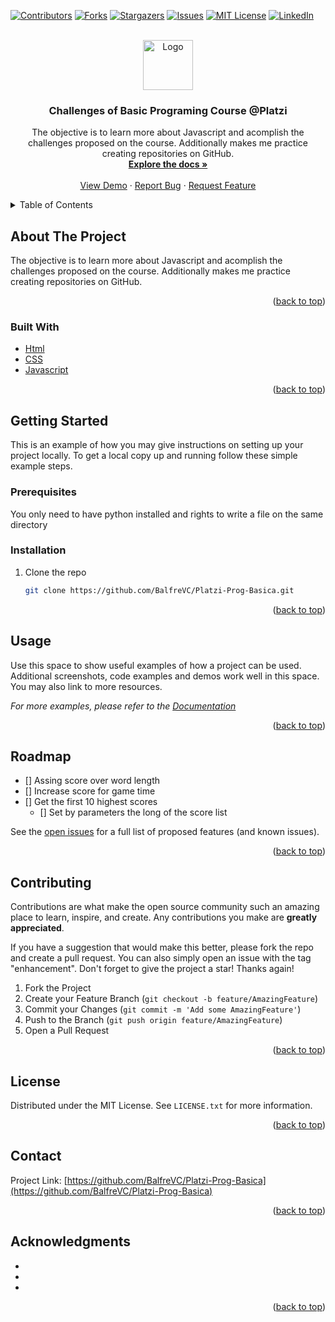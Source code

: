 <div id="top"></div>
<!--
*** Thanks for checking out the Best-README-Template. If you have a suggestion
*** that would make this better, please fork the repo and create a pull request
*** or simply open an issue with the tag "enhancement".
*** Don't forget to give the project a star!
*** Thanks again! Now go create something AMAZING! :D
-->



<!-- PROJECT SHIELDS -->
<!--
*** I'm using markdown "reference style" links for readability.
*** Reference links are enclosed in brackets [ ] instead of parentheses ( ).
*** See the bottom of this document for the declaration of the reference variables
*** for contributors-url, forks-url, etc. This is an optional, concise syntax you may use.
*** https://www.markdownguide.org/basic-syntax/#reference-style-links
-->
[![Contributors][contributors-shield]][contributors-url]
[![Forks][forks-shield]][forks-url]
[![Stargazers][stars-shield]][stars-url]
[![Issues][issues-shield]][issues-url]
[![MIT License][license-shield]][license-url]
[![LinkedIn][linkedin-shield]][linkedin-url]



<!-- PROJECT LOGO -->
<br />
<div align="center">
  <a href="https://github.com/BalfreVC/Platzi-Prog-Basica">
    <img src="images/logo.png" alt="Logo" width="80" height="80">
  </a>

<h3 align="center">Challenges of Basic Programing Course @Platzi</h3>

  <p align="center">
    The objective is to learn more about Javascript and acomplish the challenges proposed on the course. Additionally makes me practice creating repositories on GitHub.
    <br />
    <a href="https://github.com/BalfreVC/Platzi-Prog-Basica"><strong>Explore the docs »</strong></a>
    <br />
    <br />
    <a href="https://github.com/BalfreVC/Platzi-Prog-Basica">View Demo</a>
    ·
    <a href="https://github.com/BalfreVC/Platzi-Prog-Basica/issues">Report Bug</a>
    ·
    <a href="https://github.com/BalfreVC/Platzi-Prog-Basica/issues">Request Feature</a>
  </p>
</div>



<!-- TABLE OF CONTENTS -->
<details>
  <summary>Table of Contents</summary>
  <ol>
    <li>
      <a href="#about-the-project">About The Project</a>
      <ul>
        <li><a href="#built-with">Built With</a></li>
      </ul>
    </li>
    <li>
      <a href="#getting-started">Getting Started</a>
      <ul>
        <li><a href="#prerequisites">Prerequisites</a></li>
        <li><a href="#installation">Installation</a></li>
      </ul>
    </li>
    <li><a href="#usage">Usage</a></li>
    <li><a href="#roadmap">Roadmap</a></li>
    <li><a href="#contributing">Contributing</a></li>
    <li><a href="#license">License</a></li>
    <li><a href="#contact">Contact</a></li>
    <li><a href="#acknowledgments">Acknowledgments</a></li>
  </ol>
</details>



<!-- ABOUT THE PROJECT -->
## About The Project

The objective is to learn more about Javascript and acomplish the challenges proposed on the course. Additionally makes me practice creating repositories on GitHub.



<p align="right">(<a href="#top">back to top</a>)</p>



### Built With

* [Html](https://developer.mozilla.org/en-US/docs/Web/HTML)
* [CSS](https://developer.mozilla.org/en-US/docs/Web/CSS)
* [Javascript](https://www.javascript.com/)

<p align="right">(<a href="#top">back to top</a>)</p>



<!-- GETTING STARTED -->
## Getting Started

This is an example of how you may give instructions on setting up your project locally.
To get a local copy up and running follow these simple example steps.

### Prerequisites

You only need to have python installed and rights to write a file on the same directory 

### Installation

1. Clone the repo
   ```sh
   git clone https://github.com/BalfreVC/Platzi-Prog-Basica.git
   ```

<p align="right">(<a href="#top">back to top</a>)</p>



<!-- USAGE EXAMPLES -->
## Usage

Use this space to show useful examples of how a project can be used. Additional screenshots, code examples and demos work well in this space. You may also link to more resources.

_For more examples, please refer to the [Documentation](https://example.com)_

<p align="right">(<a href="#top">back to top</a>)</p>



<!-- ROADMAP -->
## Roadmap

- [] Assing score over word length
- [] Increase score for game time
- [] Get the first 10 highest scores
    - [] Set by parameters the long of the score list 

See the [open issues](https://github.com/BalfreVC/Platzi-Prog-Basica/issues) for a full list of proposed features (and known issues).

<p align="right">(<a href="#top">back to top</a>)</p>



<!-- CONTRIBUTING -->
## Contributing

Contributions are what make the open source community such an amazing place to learn, inspire, and create. Any contributions you make are **greatly appreciated**.

If you have a suggestion that would make this better, please fork the repo and create a pull request. You can also simply open an issue with the tag "enhancement".
Don't forget to give the project a star! Thanks again!

1. Fork the Project
2. Create your Feature Branch (`git checkout -b feature/AmazingFeature`)
3. Commit your Changes (`git commit -m 'Add some AmazingFeature'`)
4. Push to the Branch (`git push origin feature/AmazingFeature`)
5. Open a Pull Request

<p align="right">(<a href="#top">back to top</a>)</p>



<!-- LICENSE -->
## License

Distributed under the MIT License. See `LICENSE.txt` for more information.

<p align="right">(<a href="#top">back to top</a>)</p>



<!-- CONTACT -->
## Contact

Project Link: [https://github.com/BalfreVC/Platzi-Prog-Basica](https://github.com/BalfreVC/Platzi-Prog-Basica)

<p align="right">(<a href="#top">back to top</a>)</p>



<!-- ACKNOWLEDGMENTS -->
## Acknowledgments

* []()
* []()
* []()

<p align="right">(<a href="#top">back to top</a>)</p>



<!-- MARKDOWN LINKS & IMAGES -->
<!-- https://www.markdownguide.org/basic-syntax/#reference-style-links -->
[contributors-shield]: https://img.shields.io/github/contributors/BalfreVC/Platzi-Prog-Basica.svg?style=for-the-badge
[contributors-url]: https://github.com/BalfreVC/Platzi-Prog-Basica/graphs/contributors
[forks-shield]: https://img.shields.io/github/forks/BalfreVC/Platzi-Prog-Basica.svg?style=for-the-badge
[forks-url]: https://github.com/BalfreVC/Platzi-Prog-Basica/network/members
[stars-shield]: https://img.shields.io/github/stars/BalfreVC/Platzi-Prog-Basica.svg?style=for-the-badge
[stars-url]: https://github.com/BalfreVC/Platzi-Prog-Basica/stargazers
[issues-shield]: https://img.shields.io/github/issues/BalfreVC/Platzi-Prog-Basica.svg?style=for-the-badge
[issues-url]: https://github.com/BalfreVC/Platzi-Prog-Basica/issues
[license-shield]: https://img.shields.io/github/license/BalfreVC/Platzi-Prog-Basica.svg?style=for-the-badge
[license-url]: https://github.com/BalfreVC/Platzi-Prog-Basica/blob/master/LICENSE.txt
[linkedin-shield]: https://img.shields.io/badge/-LinkedIn-black.svg?style=for-the-badge&logo=linkedin&colorB=555
[linkedin-url]: https://linkedin.com/in/balfre-vazquez-4a26549
[product-screenshot]: images/screenshot.png


